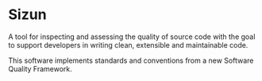 Sizun
=====

A tool for inspecting and assessing the quality of source code with the goal
to support developers in writing clean, extensible and maintainable code.

This software implements standards and conventions from a new Software Quality Framework.
